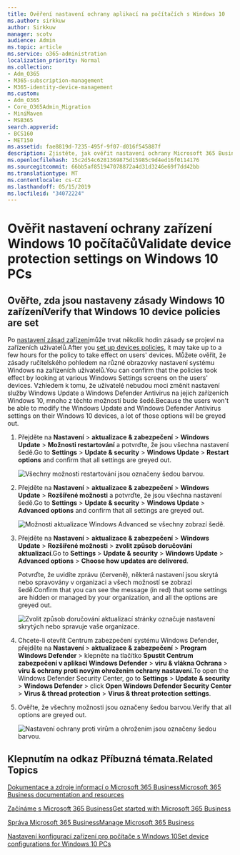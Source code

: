 ```yaml
---
title: Ověření nastavení ochrany aplikací na počítačích s Windows 10
ms.author: sirkkuw
author: Sirkkuw
manager: scotv
audience: Admin
ms.topic: article
ms.service: o365-administration
localization_priority: Normal
ms.collection:
- Adm_O365
- M365-subscription-management
- M365-identity-device-management
ms.custom:
- Adm_O365
- Core_O365Admin_Migration
- MiniMaven
- MSB365
search.appverid:
- BCS160
- MET150
ms.assetid: fae8819d-7235-495f-9f07-d016f545887f
description: Zjistěte, jak ověřit nastavení ochrany Microsoft 365 Business aplikace v zařízení Windows 10.
ms.openlocfilehash: 15c2d54c6281369875d15985c9d4ed16f0114176
ms.sourcegitcommit: 66bb5af851947078872a4d31d3246e69f7dd42bb
ms.translationtype: MT
ms.contentlocale: cs-CZ
ms.lasthandoff: 05/15/2019
ms.locfileid: "34072224"
---
```

# <a name="validate-device-protection-settings-on-windows-10-pcs"></a><span data-ttu-id="c0c0c-103">Ověřit nastavení ochrany zařízení Windows 10 počítačů</span><span class="sxs-lookup"><span data-stu-id="c0c0c-103">Validate device protection settings on Windows 10 PCs</span></span>

## <a name="verify-that-windows-10-device-policies-are-set"></a><span data-ttu-id="c0c0c-104">Ověřte, zda jsou nastaveny zásady Windows 10 zařízení</span><span class="sxs-lookup"><span data-stu-id="c0c0c-104">Verify that Windows 10 device policies are set</span></span>

<span data-ttu-id="c0c0c-105">Po [nastavení zásad zařízení](protection-settings-for-windows-10-pcs.md)může trvat několik hodin zásady se projeví na zařízeních uživatelů.</span><span class="sxs-lookup"><span data-stu-id="c0c0c-105">After you [set up devices policies](protection-settings-for-windows-10-pcs.md), it may take up to a few hours for the policy to take effect on users' devices.</span></span> <span data-ttu-id="c0c0c-106">Můžete ověřit, že zásady ručitelského pohledem na různé obrazovky nastavení systému Windows na zařízeních uživatelů.</span><span class="sxs-lookup"><span data-stu-id="c0c0c-106">You can confirm that the policies took effect by looking at various Windows Settings screens on the users' devices.</span></span> <span data-ttu-id="c0c0c-107">Vzhledem k tomu, že uživatelé nebudou moci změnit nastavení služby Windows Update a Windows Defender Antivirus na jejich zařízeních Windows 10, mnoho z těchto možností bude šedé.</span><span class="sxs-lookup"><span data-stu-id="c0c0c-107">Because the users won't be able to modify the Windows Update and Windows Defender Antivirus settings on their Windows 10 devices, a lot of those options will be greyed out.</span></span>
  
1. <span data-ttu-id="c0c0c-108">Přejděte na **Nastavení** \> **aktualizace &amp; zabezpečení** \> **Windows Update** \> **Možnosti restartování** a potvrďte, že jsou všechna nastavení šedě.</span><span class="sxs-lookup"><span data-stu-id="c0c0c-108">Go to **Settings** \> **Update &amp; security** \> **Windows Update** \> **Restart options** and confirm that all settings are greyed out.</span></span> 
    
    ![Všechny možnosti restartování jsou označeny šedou barvou.](media/31308da9-18b0-47c5-bbf6-d5fa6747c376.png)
  
2. <span data-ttu-id="c0c0c-110">Přejděte na **Nastavení** \> **aktualizace &amp; zabezpečení** \> **Windows Update** \> **Rozšířené možnosti** a potvrďte, že jsou všechna nastavení šedě.</span><span class="sxs-lookup"><span data-stu-id="c0c0c-110">Go to **Settings** \> **Update &amp; security** \> **Windows Update** \> **Advanced options** and confirm that all settings are greyed out.</span></span> 
    
    ![Možnosti aktualizace Windows Advanced se všechny zobrazí šedě.](media/049cf281-d503-4be9-898b-c0a3286c7fc2.png)
  
3. <span data-ttu-id="c0c0c-112">Přejděte na **Nastavení** \> **aktualizace &amp; zabezpečení** \> **Windows Update** \> **Rozšířené možnosti** \> **zvolit způsob doručování aktualizací**.</span><span class="sxs-lookup"><span data-stu-id="c0c0c-112">Go to **Settings** \> **Update &amp; security** \> **Windows Update** \> **Advanced options** \> **Choose how updates are delivered**.</span></span>
    
    <span data-ttu-id="c0c0c-113">Potvrďte, že uvidíte zprávu (červeně), některá nastavení jsou skrytá nebo spravovány v organizaci a všech možností se zobrazí šedě.</span><span class="sxs-lookup"><span data-stu-id="c0c0c-113">Confirm that you can see the message (in red) that some settings are hidden or managed by your organization, and all the options are greyed out.</span></span>
    
    ![Zvolit způsob doručování aktualizací stránky označuje nastavení skrytých nebo spravuje vaše organizace.](media/6b3e37c5-da41-4afd-9983-b4f406216b59.png)
  
4. <span data-ttu-id="c0c0c-115">Chcete-li otevřít Centrum zabezpečení systému Windows Defender, přejděte na **Nastavení** \> **aktualizace &amp; zabezpečení** \> **Program Windows Defender** \> klepněte na tlačítko **Spustit Centrum zabezpečení v aplikaci Windows Defender** \> **viru &amp; vlákna Ochrana** \> **viru &amp; ochrany proti novým ohrožením ochrany nastavení**.</span><span class="sxs-lookup"><span data-stu-id="c0c0c-115">To open the Windows Defender Security Center, go to **Settings** \> **Update &amp; security** \> **Windows Defender** \> click **Open Windows Defender Security Center** \> **Virus &amp; thread protection** \> **Virus &amp; threat protection settings**.</span></span> 
    
5. <span data-ttu-id="c0c0c-116">Ověřte, že všechny možnosti jsou označeny šedou barvou.</span><span class="sxs-lookup"><span data-stu-id="c0c0c-116">Verify that all options are greyed out.</span></span> 
    
    ![Nastavení ochrany proti virům a ohrožením jsou označeny šedou barvou.](media/9ca68d40-a5d9-49d7-92a4-c581688b5926.png)
  
## <a name="related-topics"></a><span data-ttu-id="c0c0c-118">Klepnutím na odkaz Příbuzná témata.</span><span class="sxs-lookup"><span data-stu-id="c0c0c-118">Related Topics</span></span>

[<span data-ttu-id="c0c0c-119">Dokumentace a zdroje informací o Microsoft 365 Business</span><span class="sxs-lookup"><span data-stu-id="c0c0c-119">Microsoft 365 Business documentation and resources</span></span>](https://go.microsoft.com/fwlink/p/?linkid=853701)
  
[<span data-ttu-id="c0c0c-120">Začínáme s Microsoft 365 Business</span><span class="sxs-lookup"><span data-stu-id="c0c0c-120">Get started with Microsoft 365 Business</span></span>](microsoft-365-business-overview.md)
  
[<span data-ttu-id="c0c0c-121">Správa Microsoft 365 Business</span><span class="sxs-lookup"><span data-stu-id="c0c0c-121">Manage Microsoft 365 Business</span></span>](manage.md)
  
[<span data-ttu-id="c0c0c-122">Nastavení konfigurací zařízení pro počítače s Windows 10</span><span class="sxs-lookup"><span data-stu-id="c0c0c-122">Set device configurations for Windows 10 PCs</span></span>](protection-settings-for-windows-10-pcs.md)
  


